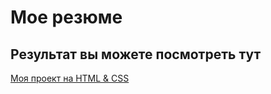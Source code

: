 # Мое резюме
## Результат вы можете посмотреть тут
[Моя проект на HTML & CSS](https://asset-nurgali.github.io/Second-project/)
